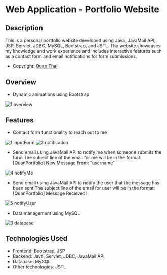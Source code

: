 # Web Application - Portfolio Website
## Description  
This is a personal portfolio website developed using Java, JavaMail API, JSP, Servlet, JDBC, MySQL, Bootstrap, and JSTL. The website showcases my knowledge and work experience and includes interactive features such as a contact form and email notifications for form submissions.

* Copyright: [Quan Thai](https://www.facebook.com/reagan.developer/) 

## Overview
- Dynamic animations using Bootstrap

![1  overview](https://github.com/user-attachments/assets/870ef119-dbae-4544-b00e-a2d29f727090)

## Features  
- Contact form functionality to reach out to me

![1  inputForm](https://github.com/user-attachments/assets/0b40204b-1603-4b01-a1b3-2df2ad134d6d)
![2  notification](https://github.com/user-attachments/assets/2d8ab7be-d32a-4278-b5fd-10a8c052db24)

- Send email using JavaMail API to notify me when someone submits the form
  The subject line of the email for me will be in the format: [QuanPortfolio] New Message From: "username"

![4  notifyMe](https://github.com/user-attachments/assets/6081d628-515a-4898-ba9a-4dec8b533ed2)

- Send email using JavaMail API to notify the user that the message has been sent
  The subject line of the email for user will be in the format: [QuanPortfolio] Message Recieved!

![5  notifyUser](https://github.com/user-attachments/assets/f054a8fc-72ef-4470-964b-be7ded1de3c7)

- Data management using MySQL

![3  database](https://github.com/user-attachments/assets/7f13ed06-5b28-4140-a76b-2ac9dc53b51b)


## Technologies Used  
- Frontend: Bootstrap, JSP  
- Backend: Java, Servlet, JDBC, JavaMail API  
- Database: MySQL  
- Other technologies: JSTL  
